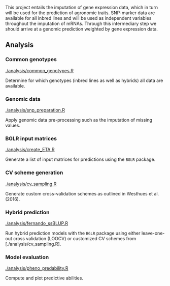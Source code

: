 This project entails the imputation of gene expression data, which in turn will
be used for the prediction of agronomic traits.
SNP-marker data are available for all inbred lines and will be used as
independent variables throughout the imputation of mRNAs.
Through this intermediary step we should arrive at a genomic prediction
weighted by gene expression data.


## Analysis
### Common genotypes
[./analysis/common_genotypes.R](./analysis/common_genotypes.R)

Determine for which genotypes (inbred lines as well as hybrids) all data are
available.

### Genomic data
[./analysis/snp_preparation.R](./analysis/snp_preparation.R)

Apply genomic data pre-processing such as the imputation of missing values.

### BGLR input matrices
[./analysis/create_ETA.R](./analysis/create_ETA.R)

Generate a list of input matrices for predictions using the `BGLR` package.

### CV scheme generation
[./analysis/cv_sampling.R](./analysis/cv_sampling.R)

Generate custom cross-validation schemes as outlined in Westhues et al. (2016).


### Hybrid prediction
[./analysis/fernando_ssBLUP.R](./analysis/fernando_ssBLUP.R)

Run hybrid prediction models with the `BGLR` package using either leave-one-out
cross validation (LOOCV) or customized CV schemes from 
[./analysis/cv_sampling.R].


### Model evaluation
[./analysis/pheno_predability.R](./analysis/pheno_predability.R)

Compute and plot predictive abilities.

